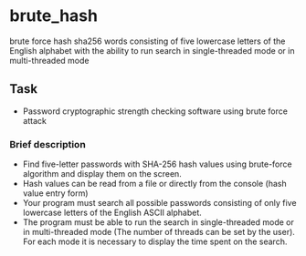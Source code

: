 # brute_hash
brute force hash sha256 words consisting of five lowercase letters of the English alphabet with the ability to run search in single-threaded mode or in multi-threaded mode

## Task
 - Password cryptographic strength checking software using brute force attack
### Brief description
- Find five-letter passwords with SHA-256 hash values using brute-force algorithm and display them on the screen.
- Hash values can be read from a file or directly from the console (hash value entry form)
- Your program must search all possible passwords consisting of only five lowercase letters of the English ASCII alphabet.
- The program must be able to run the search in single-threaded mode or in multi-threaded mode (The number of threads can be set by the user). For each mode it is necessary to display the time spent on the search.
